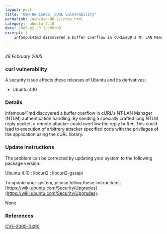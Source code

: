 ```yaml
---
layout: post
title: "USN-86-1&#58; cURL vulnerability"
permalink: /usn/usn-86-1/index.html
category:  ubuntu-4.10
date: 2005-02-28 12:00:00
excerpt: |
    infamous41md discovered a buffer overflow in cURL&#39;s NT LAN Manager (NTLM) authentication handling. By sending a specially crafted long NTLM reply packet, a remote attacker could overflow the reply buffer. This could lead to execution of arbitrary attacker specified code with the privileges of the application using the cURL library.
    
--- 
```

 
 

*28 February 2005*

### curl vulnerability

A security issue affects these releases of Ubuntu and its derivatives:

* Ubuntu 4.10

### Details

infamous41md discovered a buffer overflow in cURL&#39;s NT LAN Manager (NTLM) authentication handling. By sending a specially crafted long NTLM reply packet, a remote attacker could overflow the reply buffer. This could lead to execution of arbitrary attacker specified code with the privileges of the application using the cURL library.

### Update instructions

The problem can be corrected by updating your system to the following package version:

Ubuntu 4.10
 : libcurl2 
 : libcurl2-gssapi 

To update your system, please follow these instructions: [https://wiki.ubuntu.com/Security/Upgrades](https://wiki.ubuntu.com/Security/Upgrades).

None

### References

 
 [CVE-2005-0490](http://people.ubuntu.com/~ubuntu-security/cve/CVE-2005-0490)
 

